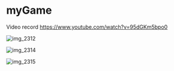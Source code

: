 # myGame

Video record
https://www.youtube.com/watch?v=95dGKm5bpo0

![img_2312](https://cloud.githubusercontent.com/assets/20759388/26169490/d6baf3be-3b0b-11e7-9f66-2b61368d264b.jpg)


![img_2314](https://cloud.githubusercontent.com/assets/20759388/26169493/d838018c-3b0b-11e7-8ec6-73799f8a3621.jpg)


![img_2315](https://cloud.githubusercontent.com/assets/20759388/26169494/d9caa6bc-3b0b-11e7-947c-b8296c458729.jpg)
